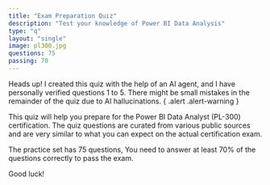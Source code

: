 ```yaml
---
title: "Exam Preparation Quiz"
description: "Test your knowledge of Power BI Data Analysis"
type: "q"
layout: "single"
image: pl300.jpg
questions: 75
passing: 70
---
```

Heads up! I created this quiz with the help of an AI agent, and I have personally verified questions 1 to 5. There might be small mistakes in the remainder of the quiz due to AI hallucinations. 
{ .alert .alert-warning }

This quiz will help you prepare for the Power BI Data Analyst (PL-300) certification. The quiz questions are curated from various public sources and are very similar to what you can expect on the actual certification exam.

The practice set has 75 questions, You need to answer at least 70% of the questions correctly to pass the exam. 

Good luck!